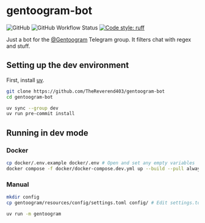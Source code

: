 # gentoogram-bot

![GitHub](https://img.shields.io/github/license/TheReverend403/gentoogram-bot?style=flat-square)
![GitHub Workflow Status](https://img.shields.io/github/actions/workflow/status/TheReverend403/gentoogram-bot/build-docker-image.yml?branch=main&style=flat-square)
[![Code style: ruff](https://img.shields.io/badge/code%20style-ruff-000000.svg?style=flat-square)](https://github.com/astral-sh/ruff)

Just a bot for the [@Gentoogram](https://t.me/Gentoogram) Telegram group. It filters chat with regex and stuff.

## Setting up the dev environment

First, install [uv](https://docs.astral.sh/uv/getting-started/installation/).

```sh
git clone https://github.com/TheReverend403/gentoogram-bot
cd gentoogram-bot

uv sync --group dev
uv run pre-commit install
```

## Running in dev mode

### Docker

```sh
cp docker/.env.example docker/.env # Open and set any empty variables
docker compose -f docker/docker-compose.dev.yml up --build --pull always
```

### Manual

```sh
mkdir config
cp gentoogram/resources/config/settings.toml config/ # Edit settings.toml

uv run -m gentoogram
```
